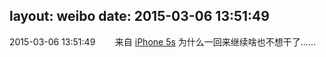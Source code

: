 layout: weibo
date: 2015-03-06 13:51:49
---
2015-03-06 13:51:49  &nbsp;&nbsp;&nbsp;&nbsp;&nbsp;&nbsp; 来自 <a href="sinaweibo://customweibosource" rel="nofollow">iPhone 5s</a>
为什么一回来继续啥也不想干了…… ​​​
